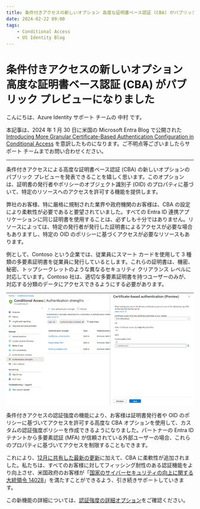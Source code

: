 ```yaml
---
title: 条件付きアクセスの新しいオプション 高度な証明書ベース認証 (CBA) がパブリック プレビューになりました
date: 2024-02-22 09:00
tags:
    - Conditional Access
    - US Identity Blog
---
```


# 条件付きアクセスの新しいオプション 高度な証明書ベース認証 (CBA) がパブリック プレビューになりました

こんにちは、Azure Identity サポート チームの 中村 です。 
 
本記事は、2024 年 1 月 30 日に米国の Microsoft Entra Blog で公開された [Introducing More Granular Certificate-Based Authentication Configuration in Conditional Access](https://techcommunity.microsoft.com/t5/microsoft-entra-blog/introducing-more-granular-certificate-based-authentication/ba-p/2365668) を意訳したものになります。ご不明点等ございましたらサポート チームまでお問い合わせください。

---

条件付きアクセスによる高度な証明書ベース認証 (CBA) の新しいオプションのパブリック プレビューを発表できることを嬉しく思います。このオプションは、証明書の発行者やポリシーのオブジェクト識別子 (OID) のプロパティに基づいて、特定のリソースへのアクセスを許可する機能を提供します。

弊社のお客様、特に厳格に規制された業界や政府機関のお客様は、CBA の設定により柔軟性が必要であると要望されていました。すべての Entra ID 連携アプリケーションに同じ証明書を使用することは、必ずしも十分ではありません。リソースによっては、特定の発行者が発行した証明書によるアクセスが必要な場合もありますし、特定の OID のポリシーに基づくアクセスが必要なリソースもあります。

例として、Contoso という企業では、従業員にスマート カードを使用して 3 種類の多要素証明書を従業員に発行しているとします。これらの証明書は、機密、秘密、トップシークレットのような異なるセキュリティ クリアランス レベルに対応しています。Contoso 社は、適切な多要素証明書を持つユーザーのみが、対応する分類のデータにアクセスできるようにする必要があります。


![図 1: 認証強度 - 高度な CBA オプション](./Introducing-More-Granular-Certificate-Based-Authentication-Configuration/Introducing-More-Granular-Certificate-Based-Authentication-Configuration1.png)


条件付きアクセスの認証強度の機能により、お客様は証明書発行者や OID のポリシーに基づいてアクセスを許可する高度な CBA オプションを使用して、カスタムの認証強度ポリシーを作成できるようになりました。パートナーの Entra ID テナントから多要素認証 (MFA)  が信頼されている外部ユーザーの場合、これらのプロパティに基づいてアクセスを制限することもできます。 

これにより、[12月に共有した最新の更新](https://techcommunity.microsoft.com/t5/microsoft-entra-blog/advancing-cybersecurity-the-latest-enhancement-in-phishing/ba-p/2365681)に加えて、CBA に柔軟性が追加されました。私たちは、すべてのお客様に対してフィッシング耐性のある認証機能をより向上させ、米国政府のお客様が「[国家のサイバーセキュリティの向上に関する大統領令 14028](https://www.whitehouse.gov/briefing-room/presidential-actions/2021/05/12/executive-order-on-improving-the-nations-cybersecurity/)」を満たすことができるよう、引き続きサポートしていきます。

この新機能の詳細については、[認証強度の詳細オプション](https://learn.microsoft.com/en-us/entra/identity/authentication/concept-authentication-strength-advanced-options)をご確認ください。

